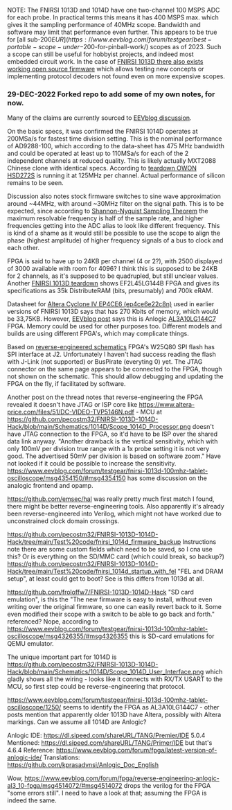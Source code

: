 NOTE: The FNIRSI 1013D and 1014D have one two-channel 100 MSPS ADC for each probe. In practical terms this means it has 400 MSPS max. which gives it the sampling performance of 40MHz scope. Bandwidth and software may limit that performance even further. This appears to be true for [all sub-$200EUR](https://www.eevblog.com/forum/testgear/best-portable-scope-under-$200-for-pinball-work/) scopes as of 2023. Such a scope can still be useful for hobbyist projects, and indeed most embedded circuit work. In the case of [FNIRSI 1013D there also exists working open source firmware](https://github.com/pecostm32/FNIRSI_1013D_Firmware) which allows testing new concepts or implementing protocol decoders not found even on more expensive scopes.

### 29-DEC-2022 Forked repo to add some of my own notes, for now.

Many of the claims are currently sourced to [EEVblog discussion](https://www.eevblog.com/forum/testgear/new-bench-scope-fnirsi-1014d-7-1gsas/msg4604008/#msg4604008).

On the basic specs, it was confirmed the FNIRSI 1014D operates at 200MSa/s for fastest time division setting. This is the nominal performance of AD9288-100, which according to the data-sheet has 475 MHz bandwidth and could be operated at least up to 110MSa/s for each of the 2 independent channels at reduced quality.
This is likely actually MXT2088 Chinese clone with identical specs. According to [teardown OWON HSD272S](http://www.kerrywong.com/2021/09/18/teardown-of-an-owon-hds272s-3-in-1-handheld-oscilloscope-dmm-awg-compared-with-hantek-2d72/) is running it at 125MHz per channel. Actual performance of silicon remains to be seen.

Discussion also notes stock firmware switches to sine wave approximation around ~44MHz, with around ~30MHz filter on the signal path. This is to be expected, since according to [Shannon-Nyquist Sampling Theorem](https://www.allaboutcircuits.com/technical-articles/nyquist-shannon-theorem-understanding-sampled-systems/) the maximum resolvable frequency is half of the sample rate, and higher frequencies getting into the ADC alias to look like different frequency. This is kind of a shame as it would still be possible to use the scope to align the phase (highest amplitude) of higher frequency signals of a bus to clock and each other.

FPGA is said to have up to 24KB per channel (4 or 2?), with 2500 displayed of 3000 available with room for 4096? I think this is supposed to be 24KB for 2 channels, as it's supposed to be quadrupled, but still unclear values. Another [FNIRSI 1013D teardown](https://www.cnx-software.com/2022/11/16/fnirsi-1013d-teardown-and-mini-review-a-portable-oscilloscope-based-on-allwinner-cpu-anlogic-fgpa/) shows EF2L45LG144B FPGA and gives its specifications as 35k DistributeRAM (bits, presumably) and 700k eRAM. 

Datasheet for [Altera Cyclone IV EP4CE6 (ep4ce6e22c8n)](https://www.altera-price.com/files/7f/EP4CE40F23C6N.pdf) used in earlier versions of FNIRSI 1013D says that has 270 Kbits of memory, which would be 33,75KB. However, [EEVblog post](https://www.eevblog.com/forum/fpga/reverse-engineering-anlogic-al3_10-fpga/) says this is Anlogic [AL3A10LG144C7](https://www.eevblog.com/forum/testgear/fnirsi-1013d-100mhz-tablet-oscilloscope/msg3885095/#msg3885095) FPGA. Memory could be used for other purposes too. Different models and builds are using different FPGA's, which may complicate things.

Based on [reverse-engineered schematics](https://github.com/pecostm32/FNIRSI-1013D-1014D-Hack/blob/main/Schematics/1014D/Scope_1014D_Data_Acquisition.png) FPGA's W25Q80 SPI flash has SPI interface at J2. Unfortunately I haven't had success reading the flash with J-Link (not supported) or BusPirate (everyting 0) yet. The JTAG connector on the same page appears to be connected to the FPGA, though not shown on the schematic. This should allow debugging and updating the FPGA on the fly, if facilitated by software.

Another post on the thread notes that reverse-engineering the FPGA revealed it doesn't have JTAG or ISP core like https://www.altera-price.com/files/51/DC-VIDEO-TVP5146N.pdf - MCU at https://github.com/pecostm32/FNIRSI-1013D-1014D-Hack/blob/main/Schematics/1014D/Scope_1014D_Processor.png doesn't have JTAG connection to the FPGA, so it'd have to be ISP over the shared data link anyway.
"Another drawback is the vertical sensitivity, which with only 100mV per division true range with a 1x probe setting it is not very good. The advertised 50mV per division is based on software zoom." Have not looked if it could be possible to increase the sensitivity.
https://www.eevblog.com/forum/testgear/fnirsi-1013d-100mhz-tablet-oscilloscope/msg4354150/#msg4354150 has some discussion on the analogic frontend and opamp.

https://github.com/emsec/hal was really pretty much first match I found, there might be better reverse-engineering tools. Also apparently it's already been reverse-engineered into Verilog, which might not have worked due to unconstrained clock domain crossings.

https://github.com/pecostm32/FNIRSI-1013D-1014D-Hack/tree/main/Test%20code/fnirsi_1014d_firmware_backup Instructions note there are some custom fields which need to be saved, so I cna use this? Or is everything on the SD/MMC card (which could break, so backup?)
https://github.com/pecostm32/FNIRSI-1013D-1014D-Hack/tree/main/Test%20code/fnirsi_1014d_startup_with_fel "FEL and DRAM setup", at least could get to boot? See is this differs from 1013d at all.

https://github.com/froloffw7/FNIRSI-1013D-1014D-Hack "SD card emulation", is this the "The new firmware is easy to install, without even writing over the original firmware, so one can easily revert back to it. Some even modified their scope with a switch to be able to go back and forth." referenced? Nope, according to https://www.eevblog.com/forum/testgear/fnirsi-1013d-100mhz-tablet-oscilloscope/msg4326355/#msg4326355 this is SD-card emulations for QEMU emulator.

The unique important part for 1014D is https://github.com/pecostm32/FNIRSI-1013D-1014D-Hack/blob/main/Schematics/1014D/Scope_1014D_User_Interface.png which gladly shows all the wiring - looks like it connects with RX/TX USART to the MCU, so first step could be reverse-engineering that protocol.

https://www.eevblog.com/forum/testgear/fnirsi-1013d-100mhz-tablet-oscilloscope/1250/ seems to identify the FPGA as AL3A10LG144C7 - other posts mention that apparently older 1013D have Altera, possibly with Altera markings. Can we assume all 1014D are Anlogic?

Anlogic IDE: https://dl.sipeed.com/shareURL/TANG/Premier/IDE 5.0.4
Mentioned: https://dl.sipeed.com/shareURL/TANG/Primer/IDE but that's 4.6.4
Reference: https://www.eevblog.com/forum/fpga/latest-version-of-anlogic-ide/
Translations: https://github.com/kprasadvnsi/Anlogic_Doc_English

Wow, https://www.eevblog.com/forum/fpga/reverse-engineering-anlogic-al3_10-fpga/msg4514072/#msg4514072 drops the verilog for the FPGA "some errors still". I need to have a look at that; assuming the FPGA is indeed the same.
